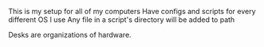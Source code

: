 This is my setup for all of my computers
Have configs and scripts for every different OS I use
Any file in a script's directory will be added to path

Desks are organizations of hardware.
